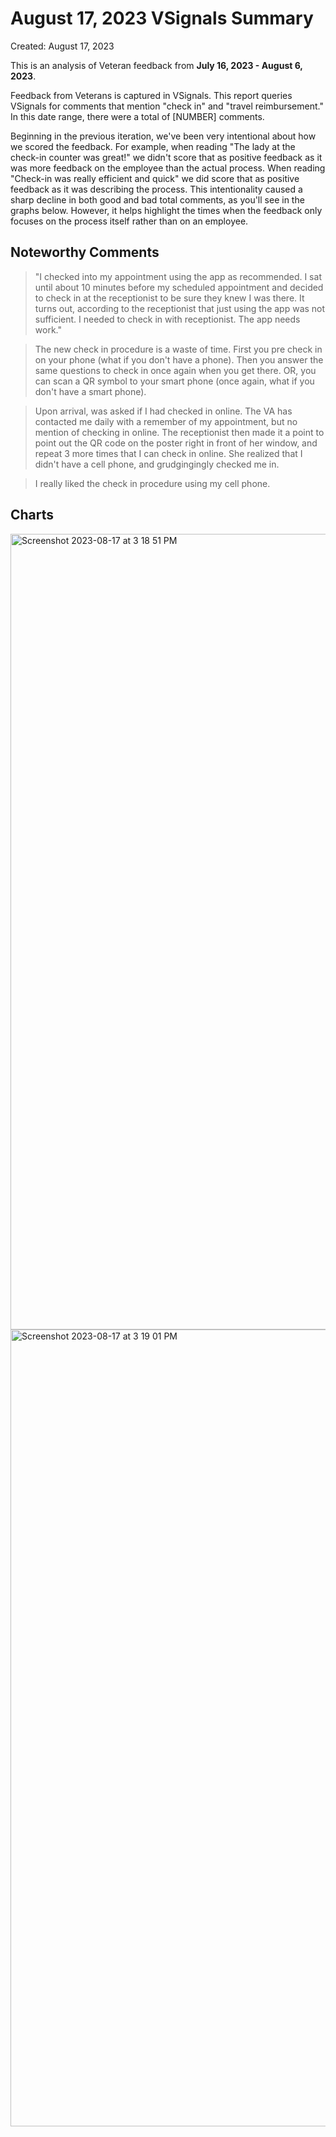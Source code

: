 # August 17, 2023 VSignals Summary

Created: August 17, 2023

This is an analysis of Veteran feedback from **July 16, 2023 - August 6, 2023**.

Feedback from Veterans is captured in VSignals. This report queries VSignals for comments that mention "check in" and "travel reimbursement." In this date range, there were a total of [NUMBER] comments. 

Beginning in the previous iteration, we've been very intentional about how we scored the feedback. For example, when reading "The lady at the check-in counter was great!" we didn't score that as positive feedback as it was more feedback on the employee than the actual process. When reading "Check-in was really efficient and quick" we did score that as positive feedback as it was describing the process. This intentionality caused a sharp decline in both good and bad total comments, as you'll see in the graphs below. However, it helps highlight the times when the feedback only focuses on the process itself rather than on an employee.

## Noteworthy Comments

> "I checked into my appointment using the app as recommended. I sat until about 10 minutes before my scheduled appointment and decided to check in at the receptionist to be sure they knew I was there. It turns out, according to the receptionist that just using the app was not sufficient. I needed to check in with receptionist. The app needs work."

> The new check in procedure is a waste of time. First you pre check in on your phone (what if you don't have a phone). Then you answer the same questions to check in once again when you get there. OR, you can scan a QR symbol to your smart phone (once again, what if you don't have a smart phone).

> Upon arrival, was asked if I had checked in online. The VA has contacted me daily with a remember of my appointment, but no mention of checking in online. The receptionist then made it a point to point out the QR code on the poster right in front of her window, and repeat 3 more times that I can check in online. She realized that I didn't have a cell phone, and grudgingingly checked me in.

> I really liked the check in procedure using my cell phone.


## Charts

<img width="1273" alt="Screenshot 2023-08-17 at 3 18 51 PM" src="https://github.com/department-of-veterans-affairs/va.gov-team/assets/79372956/fc19be49-72ed-48fd-985e-1f10a087d931">

<img width="1275" alt="Screenshot 2023-08-17 at 3 19 01 PM" src="https://github.com/department-of-veterans-affairs/va.gov-team/assets/79372956/a5ec32f4-d7a3-4431-9880-ec8bcf415317">
